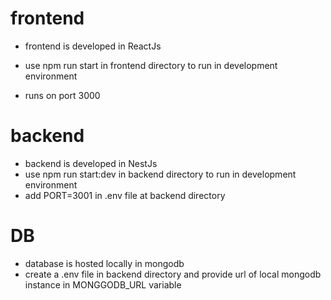 # frontend

- frontend is developed in ReactJs

- use npm run start in frontend directory to run in development environment
- runs on port 3000

# backend
- backend is developed in NestJs
- use npm run start:dev in backend directory to run in development environment
- add PORT=3001 in .env file at backend directory

# DB
- database is hosted locally in mongodb
- create a .env file in backend directory and provide url of local mongodb instance in MONGGODB_URL variable
